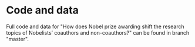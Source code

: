 # Code and data
Full code and data for "How does Nobel prize awarding shift the research topics of Nobelists’ coauthors and non-coauthors?" can be found in branch "master".

